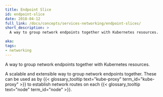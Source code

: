```yaml
---
title: Endpoint Slice
id: endpoint-slice
date: 2018-04-12
full_link: /docs/concepts/services-networking/endpoint-slices/
short_description: >
  A way to group network endpoints together with Kubernetes resources.

aka:
tags:
- networking
---
```

 A way to group network endpoints together with Kubernetes resources.

<!--more-->

A scalable and extensible way to group network endpoints together. These can be
used as by {{< glossary_tooltip text="kube-proxy" term_id="kube-proxy" >}} to
establish network routes on each {{< glossary_tooltip text="node" term_id="node" >}}.

